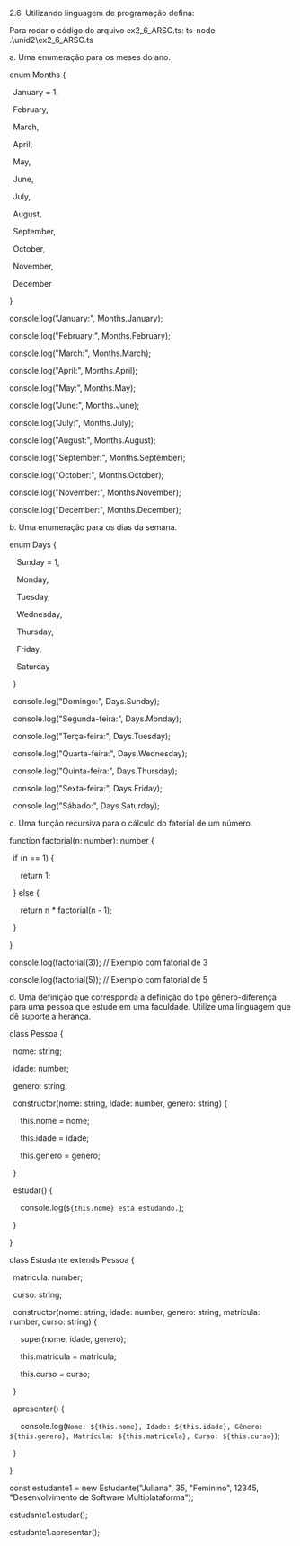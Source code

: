2.6. Utilizando linguagem de programação defina:  

Para rodar o código do arquivo ex2_6_ARSC.ts: ts-node .\unid2\ex2_6_ARSC.ts

a. Uma enumeração para os meses do ano.  

enum Months { 

  January = 1, 

  February, 

  March, 

  April, 

  May, 

  June, 

  July, 

  August, 

  September, 

  October, 

  November, 

  December 

} 

console.log("January:", Months.January); 

console.log("February:", Months.February); 

console.log("March:", Months.March); 

console.log("April:", Months.April); 

console.log("May:", Months.May); 

console.log("June:", Months.June); 

console.log("July:", Months.July); 

console.log("August:", Months.August); 

console.log("September:", Months.September); 

console.log("October:", Months.October); 

console.log("November:", Months.November); 

console.log("December:", Months.December); 

 

b. Uma enumeração para os dias da semana.  

enum Days { 

    Sunday = 1, 

    Monday, 

    Tuesday, 

    Wednesday, 

    Thursday, 

    Friday, 

    Saturday 

  } 

  console.log("Domingo:", Days.Sunday); 

  console.log("Segunda-feira:", Days.Monday); 

  console.log("Terça-feira:", Days.Tuesday); 

  console.log("Quarta-feira:", Days.Wednesday); 

  console.log("Quinta-feira:", Days.Thursday); 

  console.log("Sexta-feira:", Days.Friday); 

  console.log("Sábado:", Days.Saturday); 

 

 

c. Uma função recursiva para o cálculo do fatorial de um número.  

function factorial(n: number): number { 

  if (n == 1) { 

      return 1; 

  } else { 

      return n * factorial(n - 1); 

  } 

} 

console.log(factorial(3)); // Exemplo com fatorial de 3 

console.log(factorial(5)); // Exemplo com fatorial de 5 

 

d. Uma definição que corresponda a definição do tipo gênero-diferença para uma pessoa que estude em uma faculdade. Utilize uma linguagem que dê suporte a herança. 

 

class Pessoa { 

  nome: string; 

  idade: number; 

  genero: string; 

 

  constructor(nome: string, idade: number, genero: string) { 

      this.nome = nome; 

      this.idade = idade; 

      this.genero = genero; 

  } 

  estudar() { 

      console.log(`${this.nome} está estudando.`); 

  } 

} 

class Estudante extends Pessoa { 

  matricula: number; 

  curso: string; 

 

  constructor(nome: string, idade: number, genero: string, matricula: number, curso: string) { 

      super(nome, idade, genero); 

      this.matricula = matricula; 

      this.curso = curso; 

  } 

 

  apresentar() { 

      console.log(`Nome: ${this.nome}, Idade: ${this.idade}, Gênero: ${this.genero}, Matrícula: ${this.matricula}, Curso: ${this.curso}`); 

  } 

} 

 

const estudante1 = new Estudante("Juliana", 35, "Feminino", 12345, "Desenvolvimento de Software Multiplataforma"); 

estudante1.estudar();  

estudante1.apresentar();  